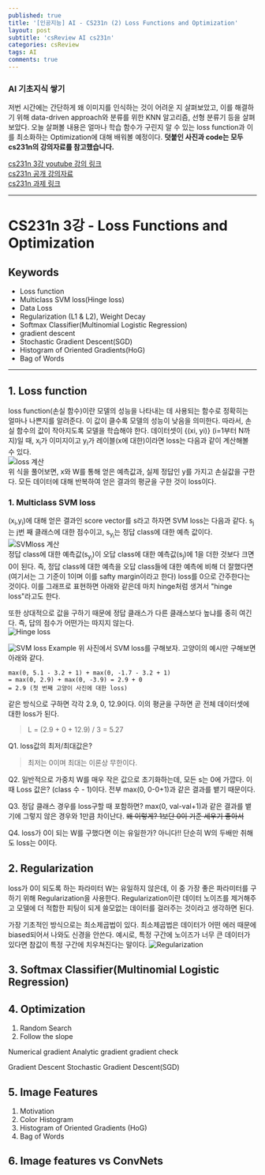 ```yaml
---
published: true
title: '[인공지능] AI - CS231n (2) Loss Functions and Optimization'
layout: post
subtitle: 'csReview AI cs231n'
categories: csReview
tags: AI
comments: true
---
```


### AI 기초지식 쌓기
저번 시간에는 간단하게 왜 이미지를 인식하는 것이 어려운 지 살펴보았고, 이를 해결하기 위해 data-driven approach와 분류를 위한 KNN 알고리즘, 선형 분류기 등을 살펴보았다. 오늘 살펴볼 내용은 얼마나 학습 함수가 구린지 알 수 있는 loss function과 이를 최소화하는 Optimization에 대해 배워볼 예정이다.
**덧붙인 사진과 code는 모두 cs231n의 강의자료를 참고했습니다.**  

[cs231n 3강 youtube 강의 링크](https://www.youtube.com/watch?v=h7iBpEHGVNc&list=PLC1qU-LWwrF64f4QKQT-Vg5Wr4qEE1Zxk&index=3)  
[cs231n 공개 강의자료](http://cs231n.stanford.edu/slides/)  
[cs231n 과제 링크](https://cs231n.github.io/assignments2021/assignment1/#setup)  

---
# CS231n 3강 - Loss Functions and Optimization

## Keywords

- Loss function
- Multiclass SVM loss(Hinge loss)
- Data Loss
- Regularization (L1 & L2), Weight Decay
- Softmax Classifier(Multinomial Logistic Regression)
- gradient descent
- Stochastic Gradient Descent(SGD)
- Histogram of Oriented Gradients(HoG)
- Bag of Words

---

## 1. Loss function
loss function(손실 함수)이란 모델의 성능을 나타내는 데 사용되는 함수로 정확히는 얼마나 나쁜지를 알려준다. 이 값이 클수록 모델의 성능이 낮음을 의미한다. 따라서, 손실 함수의 값이 작아지도록 모델을 학습해야 한다. 데이터셋이 {(xi, yi)} (i=1부터 N까지)일 때, x<sub>i</sub>가 이미지이고 y<sub>i</sub>가 레이블(x에 대한)이라면 loss는 다음과 같이 계산해볼 수 있다.  
![loss 계산](https://sundongkim-dev.github.io/assets/img/AI/loss.png)  
위 식을 풀어보면, x와 W를 통해 얻은 예측값과, 실제 정답인 y를 가지고 손실값을 구한다. 모든 데이터에 대해 반복하여 얻은 결과의 평균을 구한 것이 loss이다.

### 1. Multiclass SVM loss  
(x<sub>i</sub>,y<sub>i</sub>)에 대해 얻은 결과인 score vector를 s라고 하자면 SVM loss는 다음과 같다. s<sub>j</sub>는 j번 째 클래스에 대한 점수이고, s<sub>y<sub>i</sub></sub>는 정답 class에 대한 예측 값이다.  
![SVMloss 계산](https://sundongkim-dev.github.io/assets/img/AI/SVMloss.png)  
정답 class에 대한 예측값(s<sub>y<sub>i</sub></sub>)이 오답 class에 대한 예측값(s<sub>j</sub>)에 1을 더한 것보다 크면 0이 된다. 즉, 정답 class에 대한 예측을 오답 class들에 대한 예측에 비해 더 잘했다면(여기서는 그 기준이 1이며 이를 safty margin이라고 한다) loss를 0으로 간주한다는 것이다. 이를 그래프로 표현하면 아래와 같은데 마치 hinge처럼 생겨서 "hinge loss"라고도 한다.  

또한 상대적으로 값을 구하기 때문에 정답 클래스가 다른 클래스보다 높냐를 중히 여긴다. 즉, 답의 점수가 어떤가는 따지지 않는다.  
![Hinge loss](https://sundongkim-dev.github.io/assets/img/AI/Hingeloss.png)

![SVM loss Example](https://sundongkim-dev.github.io/assets/img/AI/Svmloss-Example.png)
위 사진에서 SVM loss를 구해보자. 고양이의 예시만 구해보면 아래와 같다.
```
max(0, 5.1 - 3.2 + 1) + max(0, -1.7 - 3.2 + 1)
= max(0, 2.9) + max(0, -3.9) = 2.9 + 0
= 2.9 (첫 번째 고양이 사진에 대한 loss)
```
같은 방식으로 구하면 각각 2.9, 0, 12.9이다. 이의 평균을 구하면 곧 전체 데이터셋에 대한 loss가 된다.
> L = (2.9 + 0 + 12.9) / 3 = 5.27

Q1. loss값의 최저/최대값은?
> 최저는 0이며 최대는 이론상 무한이다.

Q2. 일반적으로 가중치 W를 매우 작은 값으로 초기화하는데, 모든 s는 0에 가깝다. 이때 Loss 값은?
(class 수 - 1)이다. 전부 max(0, 0-0+1)과 같은 결과를 뱉기 때문이다.

Q3. 정답 클래스 경우를 loss구할 때 포함하면?
max(0, val-val+1)과 같은 결과를 뱉기에 그렇지 않은 경우와 1만큼 차이난다. ~~왜 이렇게? 1보단 0이 기준 세우기 좋아서~~  

Q4. loss가 0이 되는 W를 구했다면 이는 유일한가?
아니다!! 단순히 W의 두배만 취해도 loss는 0이다.

## 2. Regularization  
loss가 0이 되도록 하는 파라미터 W는 유일하지 않은데, 이 중 가장 좋은 파라미터를 구하기 위해 Regularization을 사용한다. Regularization이란 데이터 노이즈를 제거해주고 모델에 더 적합한 피팅이 되게 쓸모없는 데이터를 걸러주는 것이라고 생각하면 된다.   

가장 기초적인 방식으로는 최소제곱법이 있다. 최소제곱법은 데이터가 어떤 에러 때문에 biased되어서 나와도 신경을 안쓴다. 예시로, 특정 구간에 노이즈가 너무 큰 데이터가 있다면 참값이 특정 구간에 치우쳐진다는 말이다.
![Regularization](https://sundongkim-dev.github.io/assets/img/AI/regularization.png)


## 3. Softmax Classifier(Multinomial Logistic Regression)


## 4. Optimization


1. Random Search
2. Follow the slope

Numerical gradient
Analytic gradient
gradient check

Gradient Descent
Stochastic Gradient Descent(SGD)


## 5. Image Features
1. Motivation
2. Color Histogram
3. Histogram of Oriented Gradients (HoG)
4. Bag of Words

## 6. Image features vs ConvNets
